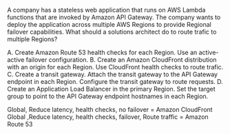 A company has a stateless web application that runs on AWS Lambda functions that are invoked by Amazon API Gateway. The company wants to deploy the application across multiple AWS Regions to provide Regional failover capabilities. What should a solutions architect do to route trafic to multiple Regions? 

A. Create Amazon Route 53 health checks for each Region. Use an active-active failover configuration. 
B. Create an Amazon CloudFront distribution with an origin for each Region. Use CloudFront health checks to route trafic. 
C. Create a transit gateway. Attach the transit gateway to the API Gateway endpoint in each Region. Configure the transit gateway to route requests. 
D. Create an Application Load Balancer in the primary Region. Set the target group to point to the API Gateway endpoint hostnames in each Region.

Global, Reduce latency, health checks, no failover = Amazon CloudFront 
Global ,Reduce latency, health checks, failover, Route traffic = Amazon Route 53